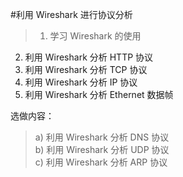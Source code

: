 #利用 Wireshark 进行协议分析
>1) 学习 Wireshark 的使用<br>
2) 利用 Wireshark 分析 HTTP 协议<br>
3) 利用 Wireshark 分析 TCP 协议<br>
4) 利用 Wireshark 分析 IP 协议<br>
5) 利用 Wireshark 分析 Ethernet 数据帧<br>

选做内容：<br>
>a) 利用 Wireshark 分析 DNS 协议<br>
b) 利用 Wireshark 分析 UDP 协议<br>
c) 利用 Wireshark 分析 ARP 协议<br>